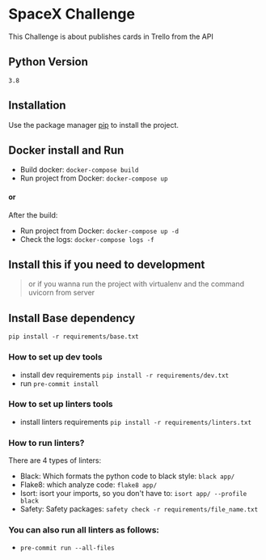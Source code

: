 # SpaceX Challenge
This Challenge is about publishes cards in Trello from the API

## Python Version
`3.8`

## Installation

Use the package manager [pip](https://pip.pypa.io/en/stable/) to install the project.

## Docker install and Run
* Build docker: `docker-compose build`
* Run project from Docker: `docker-compose up`

#### or
After the build:

* Run project from Docker: `docker-compose up -d`
* Check the logs: `docker-compose logs -f`

## Install this if you need to development
> or if you wanna run the project with virtualenv and the command uvicorn from server

## Install Base dependency
`pip install -r requirements/base.txt`

### How to set up dev tools
* install dev requirements  `pip install -r requirements/dev.txt`
* run  `pre-commit install`

### How to set up linters tools
* install linters requirements  `pip install -r requirements/linters.txt`

### How to run linters?
There are 4 types of linters:
* Black: Which formats the python code to black style: `black app/`
* Flake8: which analyze code: `flake8 app/`
* Isort: isort your imports, so you don't have to: `isort app/ --profile black`
* Safety: Safety packages: `safety check -r requirements/file_name.txt`

### You can also run all linters as follows:

* `pre-commit run --all-files`
